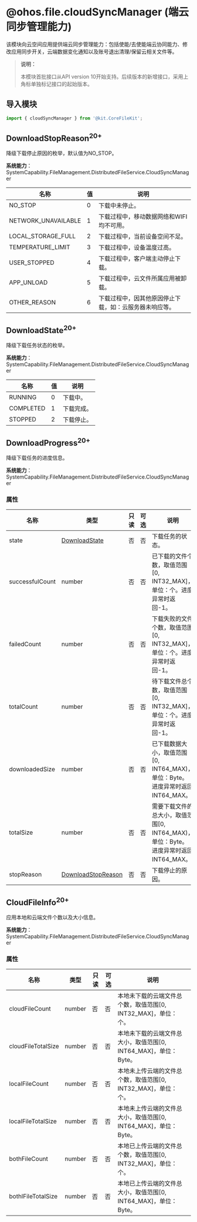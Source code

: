 # @ohos.file.cloudSyncManager (端云同步管理能力)
<!--Kit: Core File Kit-->
<!--Subsystem: FileManagement-->
<!--Owner: @zsyztt; @Hermits; @reminder2352-->
<!--Designer: @yunlanying-->
<!--Tester: @liuhonggang123-->
<!--Adviser: @foryourself-->

该模块向云空间应用提供端云同步管理能力：包括使能/去使能端云协同能力、修改应用同步开关，云端数据变化通知以及账号退出清理/保留云相关文件等。

> **说明：**
>
> 本模块首批接口从API version 10开始支持。后续版本的新增接口，采用上角标单独标记接口的起始版本。

## 导入模块

```ts
import { cloudSyncManager } from '@kit.CoreFileKit';
```
## DownloadStopReason<sup>20+</sup>

降级下载停止原因的枚举，默认值为NO_STOP。

**系统能力**：SystemCapability.FileManagement.DistributedFileService.CloudSyncManager

| 名称                | 值  | 说明                                                   |
| ------------------- | --- | ------------------------------------------------------ |
| NO_STOP             | 0   | 下载中未停止。                                         |
| NETWORK_UNAVAILABLE | 1   | 下载过程中，移动数据网络和WIFI均不可用。               |
| LOCAL_STORAGE_FULL  | 2   | 下载过程中，当前设备空间不足。                         |
| TEMPERATURE_LIMIT   | 3   | 下载过程中，设备温度过高。                             |
| USER_STOPPED        | 4   | 下载过程中，客户端主动停止下载。                       |
| APP_UNLOAD          | 5   | 下载过程中，云文件所属应用被卸载。                     |
| OTHER_REASON        | 6   | 下载过程中，因其他原因停止下载，如：云服务器未响应等。 |

## DownloadState<sup>20+</sup>

降级下载任务状态的枚举。

**系统能力**：SystemCapability.FileManagement.DistributedFileService.CloudSyncManager

| 名称      | 值  | 说明       |
| --------- | --- | ---------- |
| RUNNING   | 0   | 下载中。   |
| COMPLETED | 1   | 下载完成。 |
| STOPPED   | 2   | 下载停止。 |

## DownloadProgress<sup>20+</sup>

降级下载任务的进度信息。

**系统能力**：SystemCapability.FileManagement.DistributedFileService.CloudSyncManager

### 属性

| 名称            | 类型                                        | 只读 | 可选 | 说明                                                                          |
| --------------- | ------------------------------------------- | ---- | ---- | ----------------------------------------------------------------------------- |
| state           | [DownloadState](#downloadstate20)           | 否   | 否   | 下载任务的状态。                                                              |
| successfulCount | number                                      | 否   | 否   | 已下载的文件个数，取值范围[0, INT32_MAX]，单位：个。进度异常时返回-1。        |
| failedCount     | number                                      | 否   | 否   | 下载失败的文件个数，取值范围[0, INT32_MAX]，单位：个。进度异常时返回-1。      |
| totalCount      | number                                      | 否   | 否   | 待下载文件总个数，取值范围[0, INT32_MAX]，单位：个。进度异常时返回-1。        |
| downloadedSize  | number                                      | 否   | 否   | 已下载数据大小，取值范围[0, INT64_MAX)，单位：Byte。进度异常时返回INT64_MAX。 |
| totalSize       | number                                      | 否   | 否   | 需要下载文件的总大小，取值范围[0, INT64_MAX)，单位：Byte。进度异常时返回INT64_MAX。 |
| stopReason      | [DownloadStopReason](#downloadstopreason20) | 否   | 否   | 下载停止的原因。                                                              |

## CloudFileInfo<sup>20+</sup>

应用本地和云端文件个数以及大小信息。

**系统能力**：SystemCapability.FileManagement.DistributedFileService.CloudSyncManager

### 属性

| 名称               | 类型   | 只读 | 可选 | 说明                                                             |
| ------------------ | ------ | ---- | ---- | ---------------------------------------------------------------- |
| cloudFileCount     | number | 否   | 否   | 本地未下载的云端文件总个数，取值范围[0, INT32_MAX]，单位：个。   |
| cloudFileTotalSize | number | 否   | 否   | 本地未下载的云端文件总大小，取值范围[0, INT64_MAX]，单位：Byte。 |
| localFileCount     | number | 否   | 否   | 本地未上传云端的文件总个数，取值范围[0, INT32_MAX]，单位：个。   |
| localFileTotalSize | number | 否   | 否   | 本地未上传云端的文件总大小，取值范围[0, INT64_MAX]，单位：Byte。 |
| bothFileCount      | number | 否   | 否   | 本地已上传云端的文件总个数，取值范围[0, INT32_MAX]，单位：个。   |
| bothlFileTotalSize | number | 否   | 否   | 本地已上传云端的文件总大小，取值范围[0, INT64_MAX]，单位：Byte。 |
